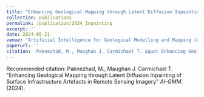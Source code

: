 ```yaml
---
title: "Enhancing Geological Mapping through Latent Diffusion Inpainting of Surface Infrastructure Artefacts in Remote Sensing Imagery"
collection: publications
permalink: /publication/2024_Inpainting
excerpt: ''
date: 2024-05-21
venue: 'Artificial Intelligence for Geological Modelling and Mapping (AI-GMM) conference'
paperurl: ''
citation: 'Paknezhad, M., Maughan J. Carmichael T. &quot Enhancing Geological Mapping through Latent Diffusion Inpainting of Surface Infrastructure Artefacts in Remote Sensing Imagery. &quot; <i>AI-GMM</i>. (2024).'
---
```


Recommended citation: Paknezhad, M., Maughan J. Carmichael T. "Enhancing Geological Mapping through Latent Diffusion Inpainting of Surface Infrastructure Artefacts in Remote Sensing Imagery" <i>AI-GMM</i>. (2024).
